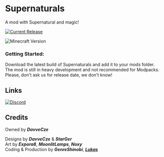 # Supernaturals
A mod with Supernatural and magic!

[![Current Release](https://img.shields.io/github/v/release/DavveCze/Supernaturals?include_prereleases&label=Latest%20Mod%20Version&style=for-the-badge)](https://github.com/DavveCze/Supernaturals/releases)
 
![Minecraft Version](https://img.shields.io/badge/minecraft_version-1.15.2-blue.svg?longCache=true&style=for-the-badge)

### Getting Started:
Download the latest build of Supernaturals and add it to your mods folder. The mod is still in heavy development and not recommended for Modpacks. Please, don't ask us for release date, we don't know!  

## Links

[![Discord](https://img.shields.io/badge/Discord-Join%20our%20server!-7289da.svg?longCache=true&style=for-the-badge)](https://discord.gg/eU8J9tb)

## Credits
Owned by ***DavveCze***  

Designs by ***DavveCze*** & ***StarGer***  
Art by ***Expora8***, ***MoonlitLamps***, ***Noxy***  
Coding & Production by ***GenreShinobi***, [***Lukas***](https://github.com/lmarianski)
